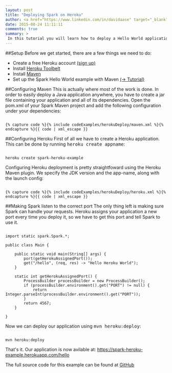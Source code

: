 ```yaml
---
layout: post
title: "Deploying Spark on Heroku"
author: <a href="https://www.linkedin.com/in/davidaase" target="_blank">David Åse</a>
date: 2015-08-24 11:11:11
comments: true
summary: >
 In this tutorial you will learn how to deploy a Hello World application on Heroku!
---
```


##Setup
Before we get started, there are a few things we need to do:

* Create a free Heroku account <a href="https://signup.heroku.com/dc" target="_blank">(sign up)</a>
* Install <a href="https://toolbelt.heroku.com/" target="_blank">Heroku Toolbelt</a>
* Install <a href="https://maven.apache.org/guides/getting-started/maven-in-five-minutes.html" target="_blank">Maven</a> 
* Set up the Spark Hello World example with Maven <a href="/2015/04/02/setting-up-a-spark-project-with-maven.html" target="_blank">(→ Tutorial)</a>

##Configuring Maven
This is actually where most of the work is done. In order to easily deploy a Java application anywhere, you have to create a jar file containing your application and all of its dependencies. Open the pom.xml of your Spark Maven project and add the following configuration under your dependencies:

<pre><code class="language-markup">
{% capture code %}{% include codeExamples/herokuDeploy/maven.xml %}{% endcapture %}{{ code | xml_escape }}
</code></pre>

##Configuring Heroku
First of all we have to create a Heroku application. This can be done by running <samp>heroku create appname</samp>:

<pre><code class="language-bash">
heroku create spark-heroku-example
</code></pre>

Configuring Heroku deployment is pretty straightfoward using the Heroku Maven plugin. We specify the JDK version and the app-name, along with the launch config:
<pre><code class="language-markup">
{% capture code %}{% include codeExamples/herokuDeploy/heroku.xml %}{% endcapture %}{{ code | xml_escape }}
</code></pre>

##Making Spark listen to the correct port
The only thing left is making sure Spark can handle your requests. Heroku assigns your application a new port every time you deploy it, so we have to get this port and tell Spark to use it.

<pre><code class="language-java">
import static spark.Spark.*;

public class Main {

    public static void main(String[] args) {
        port(getHerokuAssignedPort());
        get("/hello", (req, res) -> "Hello Heroku World");
    }

    static int getHerokuAssignedPort() {
        ProcessBuilder processBuilder = new ProcessBuilder();
        if (processBuilder.environment().get("PORT") != null) {
            return Integer.parseInt(processBuilder.environment().get("PORT"));
        }
        return 4567;
    }

}
</code></pre>

Now we can deploy our application using <samp>mvn heroku:deploy</samp>:

<pre><code class="language-bash">
mvn heroku:deploy
</code></pre>

That's it. Our application is now avilable at: <a href="https://spark-heroku-example.herokuapp.com/hello" target="_blank">https://spark-heroku-example.herokuapp.com/hello</a>

The full source code for this example can be found at <a href="https://github.com/tipsy/spark-heroku-example" target="_blank">GitHub</a>
